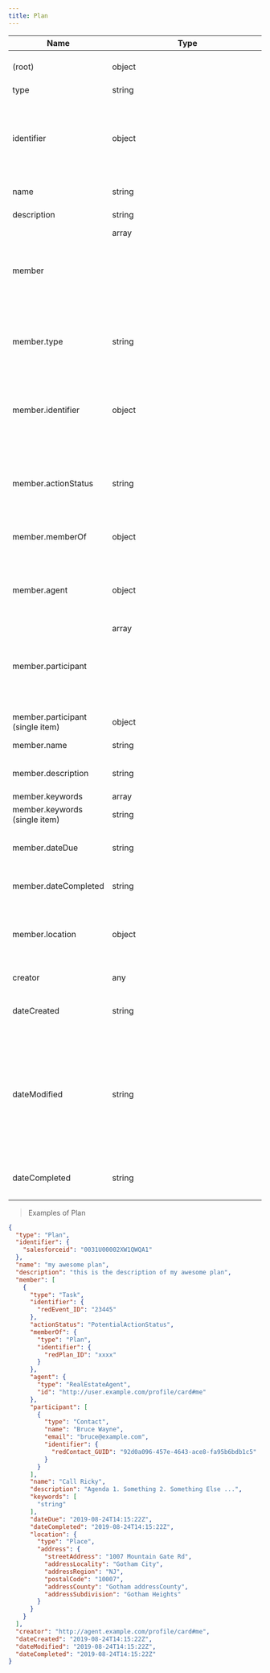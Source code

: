 ```yaml
---
title: Plan
---
```

| Name | Type | Description |
|---|---|---|
| (root) | object | a collection of related tasks |
| type | string | - |
| identifier | object | identifier assigned to a contact by the vendor who originally created the contact |
| name | string | name of the plan |
| description | string | description of the item |
| member | array<object> | tasks which make up the plan |
| member.type | string | The item type (Linked-Data @type) |
| member.identifier | object | identifier assigned to a contact by the vendor who originally created the contact |
| member.actionStatus | string | disposition of the Action at the time of this action message. |
| member.memberOf | object | a plan the task is associated with |
| member.agent | object | the party who completed, or will complete the task |
| member.participant | array<object> | Other co-agents with a direct or indirect interest in the action. |
| member.participant (single item) | object | - |
| member.name | string | name or title |
| member.description | string | task detailed description |
| member.keywords | array<string> | - |
| member.keywords (single item) | string | - |
| member.dateDue | string | the due date-time (ISO 8601 formated) |
| member.dateCompleted | string | date the task was completed |
| member.location | object | the physical location where an event takes place |
| creator | any | the item creator |
| dateCreated | string | The date on which the item was created. |
| dateModified | string | The date on which the item was most recently modified or when the item's entry was modified within a DataFeed. |
| dateCompleted | string | The date on which the item was created. |

> Examples of Plan

```json
{
  "type": "Plan",
  "identifier": {
    "salesforceid": "0031U00002XW1QWQA1"
  },
  "name": "my awesome plan",
  "description": "this is the description of my awesome plan",
  "member": [
    {
      "type": "Task",
      "identifier": {
        "redEvent_ID": "23445"
      },
      "actionStatus": "PotentialActionStatus",
      "memberOf": {
        "type": "Plan",
        "identifier": {
          "redPlan_ID": "xxxx"
        }
      },
      "agent": {
        "type": "RealEstateAgent",
        "id": "http://user.example.com/profile/card#me"
      },
      "participant": [
        {
          "type": "Contact",
          "name": "Bruce Wayne",
          "email": "bruce@example.com",
          "identifier": {
            "redContact_GUID": "92d0a096-457e-4643-ace8-fa95b6bdb1c5"
          }
        }
      ],
      "name": "Call Ricky",
      "description": "Agenda 1. Something 2. Something Else ...",
      "keywords": [
        "string"
      ],
      "dateDue": "2019-08-24T14:15:22Z",
      "dateCompleted": "2019-08-24T14:15:22Z",
      "location": {
        "type": "Place",
        "address": {
          "streetAddress": "1007 Mountain Gate Rd",
          "addressLocality": "Gotham City",
          "addressRegion": "NJ",
          "postalCode": "10007",
          "addressCounty": "Gotham addressCounty",
          "addressSubdivision": "Gotham Heights"
        }
      }
    }
  ],
  "creator": "http://agent.example.com/profile/card#me",
  "dateCreated": "2019-08-24T14:15:22Z",
  "dateModified": "2019-08-24T14:15:22Z",
  "dateCompleted": "2019-08-24T14:15:22Z"
}
```


